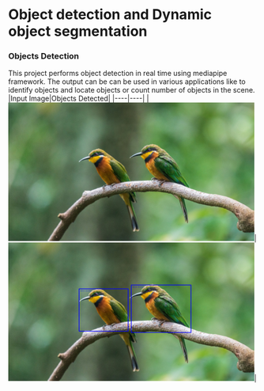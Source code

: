 # Object detection and Dynamic object segmentation

### Objects Detection
This project performs object detection in real time using mediapipe framework. The output can be can be used in various applications like to identify objects and locate objects or count number of objects in the scene.
</br>
|Input Image|Objects Detected|
|----|----|
|<img src="Object_Detection_python/birds.jpg" alt="Image" height="280"/>|<img src="Object_Detection_python/objects_detected_in_image.png" alt="Image" height="280"/>|


